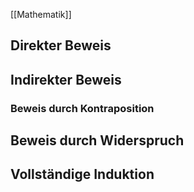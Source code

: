 [[Mathematik]]
## Direkter Beweis

## Indirekter Beweis

### Beweis durch Kontraposition

## Beweis durch Widerspruch

## Vollständige Induktion